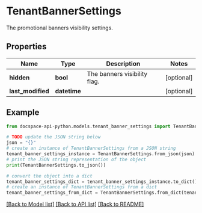 # TenantBannerSettings
The promotional banners visibility settings.

## Properties

Name | Type | Description | Notes
------------ | ------------- | ------------- | -------------
**hidden** | **bool** | The banners visibility flag. | [optional] 
**last_modified** | **datetime** |  | [optional] 

## Example

```python
from docspace-api-python.models.tenant_banner_settings import TenantBannerSettings

# TODO update the JSON string below
json = "{}"
# create an instance of TenantBannerSettings from a JSON string
tenant_banner_settings_instance = TenantBannerSettings.from_json(json)
# print the JSON string representation of the object
print(TenantBannerSettings.to_json())

# convert the object into a dict
tenant_banner_settings_dict = tenant_banner_settings_instance.to_dict()
# create an instance of TenantBannerSettings from a dict
tenant_banner_settings_from_dict = TenantBannerSettings.from_dict(tenant_banner_settings_dict)
```
[[Back to Model list]](../README.md#documentation-for-models) [[Back to API list]](../README.md#documentation-for-api-endpoints) [[Back to README]](../README.md)



